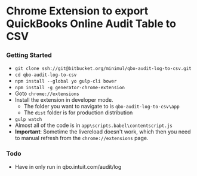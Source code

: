 # Chrome Extension to export QuickBooks Online Audit Table to CSV


### Getting Started

- `git clone ssh://git@bitbucket.org/minimul/qbo-audit-log-to-csv.git`
- `cd qbo-audit-log-to-csv`
- `npm install --global yo gulp-cli bower`
- `npm install -g generator-chrome-extension`
- Goto `chrome://extensions`
- Install the extension in developer mode.
  - The folder you want to navigate to is `qbo-audit-log-to-csv\app`
  - The `dist` folder is for production distribution
- `gulp watch`
- Almost all of the code is in `app\scripts.babel\contentscript.js`
- **Important**: Sometime the livereload doesn't work, which then you need to manual refresh from the `chrome://extensions` page.

### Todo
- Have in only run in qbo.intuit.com/audit/log


